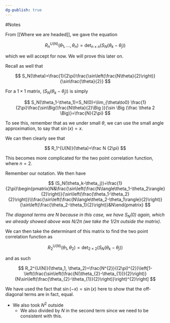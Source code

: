 ```yaml
---
dg-publish: true
---
```

#Notes 

From [[Where we are headed]], we gave the equation 

$$
R_n^{\mathrm{U}(N)}(\theta_1,\ldots,\theta_n)=\det_{n\times n}\left(S_N(\theta_k-\theta_j)\right)
$$

which we will accept for now. We will prove this later on. 

Recall as well that 

$$
S_N(\theta)=\frac{1}{2\pi}\frac{\sin\left(\frac{N\theta}{2}\right)}{\sin\frac{\theta}{2}}
$$

For a $1\times 1$ matrix, $(S_N(\theta_k-\theta_j))$ is simply

$$
S_N(\theta_1-\theta_1)=S_N(0)=\lim_{\theta\to0} \frac{1}{2\pi}\frac{\sin\Big(\frac{N\theta}{2}\Big )}{\sin \Big (\frac \theta 2 \Big)}=\frac{N}{2\pi}
$$

To see this, remember that as we under small $\theta$, we can use the small angle approximation, to say that $\sin(x) = x$. 

We can then clearly see that 

$$
R_1^{U(N)}(\theta)=\frac N {2\pi}
$$

This becomes more complicated for the two point correlation function, where $n=2$. 

Remember our notation. We then have 

$$
(S_N(\theta_k-\theta_j))=\frac{1}{2\pi}\begin{pmatrix}N&\frac{\sin\left(\frac{N\langle\theta_1-\theta_2\rangle}{2}\right)}{\sin\left(\frac{\theta_1-\theta_2}{2}\right)}\\\frac{\sin\left(\frac{N\langle\theta_2-\theta_1\rangle}{2}\right)}{\sin\left(\frac{\theta_2-\theta_1}{2}\right)}&N\end{pmatrix}
$$

*The diagonal terms are $N$ because in this case, we have $S_N(0)$ again, which we already showed above was $N/2\pi$ (we take the $1/2\pi$ outside the matrix).* 

We can then take the determinant of this matrix to find the two point correlation function as

$$
R_2^{\mathrm{U}(N)}(\theta_1,\theta_2)=\det_{2\times2}(S_N(\theta_k-\theta_j))
$$

and as such

$$
R_2^{U(N)}(\theta_1, \theta_2)=\frac{N^{2}}{(2\pi)^{2}}\left[1-\left(\frac{\sin\left(\frac{N(\theta_{2}-\theta_{1})}{2}\right)}{N\sin\left(\frac{\theta_{2}-\theta_{1}}{2}\right)}\right)^{2}\right]
$$

We have used the fact that $\sin(-x)=\sin(x)$ here to show that the off-diagonal terms are in fact, equal.

- We also took $N^2$ outside
    - We also divided by $N$ in the second term since we need to be consistent with this.